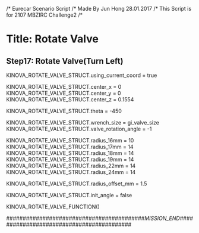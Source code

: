 /* Eurecar Scenario Script 
/* Made By Jun Hong 28.01.2017
/* This Script is for 2107 MBZIRC Challenge2
/*

# Title: Rotate Valve

## Step17: Rotate Valve(Turn Left)
 
KINOVA_ROTATE_VALVE_STRUCT.using_current_coord = true

KINOVA_ROTATE_VALVE_STRUCT.center_x = 0
KINOVA_ROTATE_VALVE_STRUCT.center_y = 0
KINOVA_ROTATE_VALVE_STRUCT.center_z = 0.1554

KINOVA_ROTATE_VALVE_STRUCT.theta = -450

KINOVA_ROTATE_VALVE_STRUCT.wrench_size = gi_valve_size
KINOVA_ROTATE_VALVE_STRUCT.valve_rotation_angle = -1

KINOVA_ROTATE_VALVE_STRUCT.radius_16mm = 10
KINOVA_ROTATE_VALVE_STRUCT.radius_17mm = 14
KINOVA_ROTATE_VALVE_STRUCT.radius_18mm = 14
KINOVA_ROTATE_VALVE_STRUCT.radius_19mm = 14
KINOVA_ROTATE_VALVE_STRUCT.radius_22mm = 14
KINOVA_ROTATE_VALVE_STRUCT.radius_24mm = 14

KINOVA_ROTATE_VALVE_STRUCT.radius_offset_mm = 1.5

KINOVA_ROTATE_VALVE_STRUCT.init_angle = false

KINOVA_ROTATE_VALVE_FUNCTION()

##########################################_MISSION_END_##########################################
